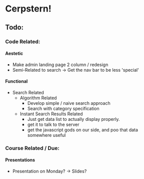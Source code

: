 # Cerpstern!

## Todo:

### Code Related:

#### Aestetic
* Make admin landing page 2 column / redesign
* Semi-Related to search -> Get the nav bar to be less 'special'

#### Functional
* Search Related
	* Algorithm Related
		* Develop simple / naive search approach
		* Search with category specification
	* Instant Search Results Related
		* Just get data list to actually display properly.
		* get it to talk to the server
		* get the javascript gods on our side, and poo that data somewhere useful


### Course Related / Due:

#### Presentations
* Presentation on Monday? -> Slides?
